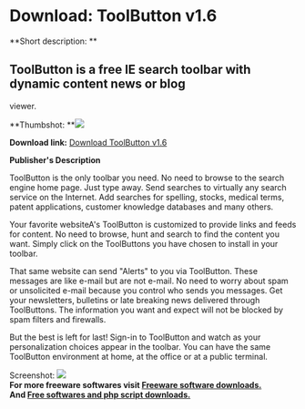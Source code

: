 # Download: ToolButton v1.6

**Short description: **

## ToolButton is a free IE search toolbar with dynamic content news or blog
viewer.

  
**Thumbshot: **![](http://www.freewarefiles.com/screenshot/toolbutton1_md.gif)   
  
**Download link:** [Download ToolButton v1.6](http://freesoftwares.boysofts.com/ToolButton-V_program_7191.html)  
  

**Publisher's Description**  
  

ToolButton is the only toolbar you need. No need to browse to the search
engine home page. Just type away. Send searches to virtually any search
service on the Internet. Add searches for spelling, stocks, medical terms,
patent applications, customer knowledge databases and many others.

Your favorite websiteA's ToolButton is customized to provide links and feeds
for content. No need to browse, hunt and search to find the content you want.
Simply click on the ToolButtons you have chosen to install in your toolbar.

That same website can send "Alerts" to you via ToolButton. These messages are
like e-mail but are not e-mail. No need to worry about spam or unsolicited
e-mail because you control who sends you messages. Get your newsletters,
bulletins or late breaking news delivered through ToolButtons. The information
you want and expect will not be blocked by spam filters and firewalls.

But the best is left for last! Sign-in to ToolButton and watch as your
personalization choices appear in the toolbar. You can have the same
ToolButton environment at home, at the office or at a public terminal.

  
  
Screenshot: ![](http://www.freewarefiles.com/screenshot/toolbutton1.gif)  
**For more freeware softwares visit [Freeware software downloads.](http://freesoftwares.boysofts.com/)**   
**And [Free softwares and php script downloads.](http://www.boysofts.com/)**


